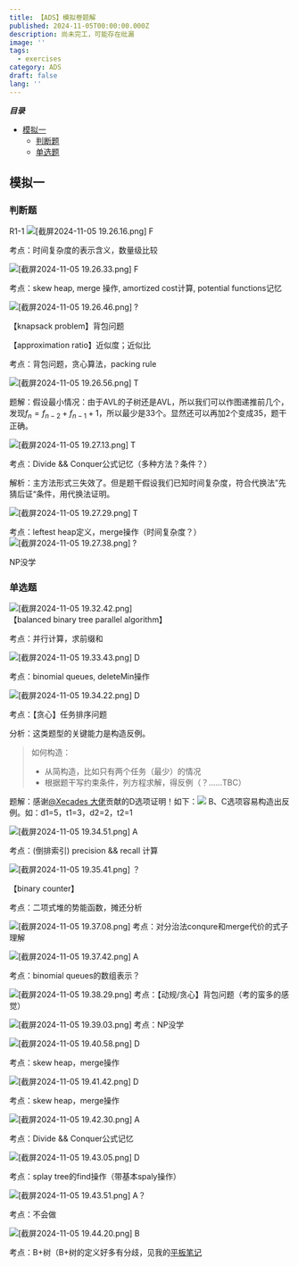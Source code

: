 ```yaml
---
title: 【ADS】模拟卷题解
published: 2024-11-05T00:00:00.000Z
description: 尚未完工，可能存在纰漏
image: ''
tags:
  - exercises
category: ADS
draft: false
lang: ''
---
```

***目录***

<!-- toc -->

- [模拟一](#%E6%A8%A1%E6%8B%9F%E4%B8%80)
  * [判断题](#%E5%88%A4%E6%96%AD%E9%A2%98)
  * [单选题](#%E5%8D%95%E9%80%89%E9%A2%98)

<!-- tocstop -->

## 模拟一
### 判断题
R1-1
![[截屏2024-11-05 19.26.16.png]](/media/12.png)
F

考点：时间复杂度的表示含义，数量级比较

![[截屏2024-11-05 19.26.33.png]](/media/111.png)
F

考点：skew heap, merge 操作, amortized cost计算, potential functions记忆

![[截屏2024-11-05 19.26.46.png]](/media/13.png)
?

【knapsack problem】背包问题

【approximation ratio】近似度；近似比

考点：背包问题，贪心算法，packing rule

![[截屏2024-11-05 19.26.56.png]](/media/14.png)
T

题解：假设最小情况：由于AVL的子树还是AVL，所以我们可以作图递推前几个，发现$f_n = f_{n-2} + f_{n-1} + 1$，所以最少是33个。显然还可以再加2个变成35，题干正确。

![[截屏2024-11-05 19.27.13.png]](/media/15.png)
T

考点：Divide && Conquer公式记忆（多种方法？条件？）

解析：主方法形式三失效了。但是题干假设我们已知时间复杂度，符合代换法”先猜后证“条件，用代换法证明。

![[截屏2024-11-05 19.27.29.png]](/media/16.png)
T

考点：leftest heap定义，merge操作（时间复杂度？）
![[截屏2024-11-05 19.27.38.png]](/media/17.png)
?

NP没学

### 单选题
![[截屏2024-11-05 19.32.42.png]](/media/18.png)
【balanced binary tree parallel algorithm】

考点：并行计算，求前缀和

![[截屏2024-11-05 19.33.43.png]](/media/19.png)
D

考点：binomial queues, deleteMin操作

![[截屏2024-11-05 19.34.22.png]](/media/20.png)
D

考点：【贪心】任务排序问题

分析：这类题型的关键能力是构造反例。
> 如何构造：
> - 从简构造，比如只有两个任务（最少）的情况
> - 根据题干写约束条件，列方程求解，得反例（？……TBC）

题解：感谢[@Xecades 大佬](https://xecades.xyz/)贡献的D选项证明！如下：![](/img/ADS1/WechatIMG216.jpg)
B、C选项容易构造出反例。如：d1=5，t1=3，d2=2，t2=1

![[截屏2024-11-05 19.34.51.png]](/media/21.png)
A

考点：(倒排索引)  precision && recall 计算

![[截屏2024-11-05 19.35.41.png]](/media/22.png)
？

【binary counter】

考点：二项式堆的势能函数，摊还分析

![[截屏2024-11-05 19.37.08.png]](/media/23.png)
考点：对分治法conqure和merge代价的式子理解

![[截屏2024-11-05 19.37.42.png]](/media/24.png)
A

考点：binomial queues的数组表示？

![[截屏2024-11-05 19.38.29.png]](/media/25.png)
考点：【动规/贪心】背包问题（考的蛮多的感觉）

![[截屏2024-11-05 19.39.03.png]](/media/26.png)
考点：NP没学

![[截屏2024-11-05 19.40.58.png]](/media/27.png)
D

考点：skew heap，merge操作

![[截屏2024-11-05 19.41.42.png]](/media/28.png)
D

考点：skew heap，merge操作

![[截屏2024-11-05 19.42.30.png]](/media/29.png)
A

考点：Divide && Conquer公式记忆

![[截屏2024-11-05 19.43.05.png]](/media/30.png)
D

考点：splay tree的find操作（带基本spaly操作）

![[截屏2024-11-05 19.43.51.png]](/media/31.png)
A？

考点：不会做

![[截屏2024-11-05 19.44.20.png]](/media/32.png)
B

考点：B+树（B+树的定义好多有分歧，见我的[平板笔记](https://tillyendless.github.io/posts/adsavlsplayrbb%E8%83%8C%E5%8C%85%E9%97%AE%E9%A2%98%E6%95%B4%E7%90%86%E5%B9%B3%E6%9D%BF%E7%AC%94%E8%AE%B0)

